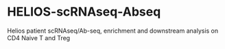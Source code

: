 # HELIOS-scRNAseq-Abseq
Helios patient scRNAseq/Ab-seq, enrichment and downstream analysis on CD4 Naive T and Treg
